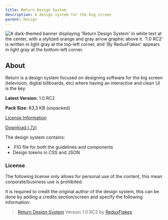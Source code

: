 ```yaml
---
title: Return Design System
description: A design system for the big screen
parent: Design
---
```


<img src="/public/img/return_banner.png" alt="A dark-themed banner displaying 'Return Design System' in white text at the center, with a stylized orange and gray arrow graphic above it. '1.0 RC2' is written in light gray at the top-left corner, and 'By ReduxFlakes' appears in light gray at the bottom-left corner." class="banner" eleventy:ignore>

## About

Return is a design system focused on designing software for the big screen (television, digital billboards, etc) where having an interactive and clean UI is the key.

<section class="box">
<p><b>Latest Version:</b> 1.0 RC2</p>
<p><b>Pack Size:</b> 83,3 KB (unpacked)</p>
<p><a href="#license">License Information</a></p>
</section>

<a href="https://file.garden/aAEXMwgY3QmuIjxE/Design/Return/ReturnDesignSystem-1_0-RC2.7z" class="button">Download (.7z)</a>

The design system contains:

- .FIG file for both the guidelines and components
- Design tokens in CSS and JSON

### License

The following license only allows for personal use of the content, this mean corporate/business use is prohibited.

It is required to credit the original author of the design system, this can be done by adding a credits section/screen and specify the following information:

> [Return Design System]() Version 1.0 RC2 by [ReduxFlakes](/)
